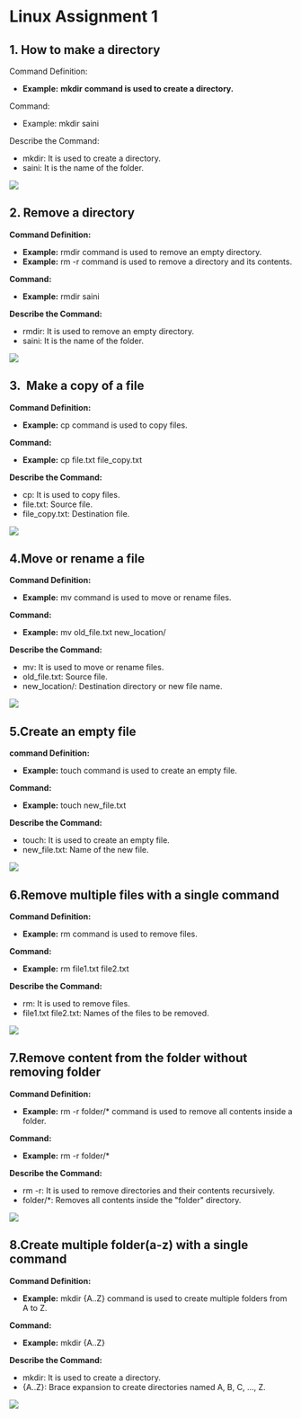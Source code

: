 # **Linux Assignment 1**

  

## 1\. How to make a directory

Command Definition:

*   **Example:** **mkdir** **command is used to create a directory.**

  

Command:

*   Example: mkdir saini

  

Describe the Command:

*   mkdir: It is used to create a directory.
*   saini: It is the name of the folder.

![](https://lh7-us.googleusercontent.com/hDTY-3P_PgQK1BCJVGVd9-EwklD71w8mcR99dmh4250vl9U7eRmlm_moacmq5NfQo-TdRQ25zat4FFCtU918X98menhN8TmIlAssFtEhEUr2YK5NtWfArWul0QHUiXzB2LPpPvRFO-OscIl1Ld2ePus)

  

## 2\. Remove a directory 

  

**Command Definition:**

*   **Example:** rmdir command is used to remove an empty directory.
*   **Example:** rm -r command is used to remove a directory and its contents.

**Command:**

*   **Example:** rmdir saini

  

**Describe the Command:**

*   rmdir: It is used to remove an empty directory.
*   saini: It is the name of the folder.

![](https://lh7-us.googleusercontent.com/q-VIoX4r9eD0QGEY6J10detd3171s9TyIs-dYPLWB0-TeY7kx92x6VM21jiL1KvBukHFUXDmQhlNg4J2G_Pc5nbywgy28FVJs8sMARaQ260jNzaHCkIzdqToPuAWYJXYIwNueWtpH-XSOa6iNXVutyQ)

##   

## 3.  Make a copy of a file

**Command Definition:**

*   **Example:** cp command is used to copy files.

  

**Command:**

*   **Example:** cp file.txt file\_copy.txt

  

**Describe the Command:**

*   cp: It is used to copy files.
*   file.txt: Source file.
*   file\_copy.txt: Destination file.

![](https://lh7-us.googleusercontent.com/Cltbre0PSm13Df_AM03jRqk-cJ8_XFmRyMl2zUJOjgAYU3o4ASDhEW7mRq2YyCbxmE9wHer5BF-n4iHKmjSwaK4P7d8j4Pd7t63U3sdbnCZWzZPdyjN1i_EgeGPlAed_7DhpOG4F04mgCcLXBkesGyQ)

  

## 4.Move or rename a file

**Command Definition:**

*   **Example:** mv command is used to move or rename files.

  

**Command:**

*   **Example:** mv old\_file.txt new\_location/

  

**Describe the Command:**

*   mv: It is used to move or rename files.
*   old\_file.txt: Source file.
*   new\_location/: Destination directory or new file name.

  

![](https://lh7-us.googleusercontent.com/SCQiu4Je4S7e45GMBYGmYvJPLRtKXQmIYRX95VAVVS0LG6i1vj197yDrOs6iWZVJh7PjrKenXBeSdFpANjMXTRfdBJK_DxX7JfPA1lA-loRXqBtWwNRdnNoOjtOJJ7udvGWPvGcohj58owanJ0cjVEM)

  

## 5.Create an empty file

**command Definition:**

*   **Example:** touch command is used to create an empty file.

  

**Command:**

*   **Example:** touch new\_file.txt

  

**Describe the Command:**

*   touch: It is used to create an empty file.
*   new\_file.txt: Name of the new file.

![](https://lh7-us.googleusercontent.com/ACp2kR_0IxXEqEwLpif7gs2VSp-P-r0ZMtTS8MX3dpTA9bauatYpfKwsdHe3c0E7nkeTef-o0l4G7Lh8SJNUTGgSVzsfbjVppna0ZNeIheoA-t8L16LiCubp8sj-ukEHirQ0RZGNQJ9i0iLwDSYMwkM)

  

## 6.Remove multiple files with a single command

**Command Definition:**

*   **Example:** rm command is used to remove files.

  

**Command:**

*   **Example:** rm file1.txt file2.txt

  

**Describe the Command:**

*   rm: It is used to remove files.
*   file1.txt file2.txt: Names of the files to be removed.

![](https://lh7-us.googleusercontent.com/8_eEKDzl7fAHke8-_gpemsT4b3iBbgE1BJu0G5dqNbWZTH9gJ6wR7gbGdNRrsgqpxL1O2pkXuetaRegyGF-_S6P1uK0dOqkl9wGHDHFv8NeMvtEavsB5ltHIhxTzzjUMU3Htjq3PZOSgFqMtfzfPhDc)

  

## 7.Remove content from the folder without removing folder

**Command Definition:**

*   **Example:** rm -r folder/\* command is used to remove all contents inside a folder.

  

**Command:**

*   **Example:** rm -r folder/\*

  

**Describe the Command:**

*   rm -r: It is used to remove directories and their contents recursively.
*   folder/\*: Removes all contents inside the "folder" directory.

![](https://lh7-us.googleusercontent.com/3SlfBm_k0rNP7rb_M6RKfLdQr5ngXSSt07t8_cqYpWJJ6ebxB7yqP1o9CCfcydGOokZ74fEMsWJUaRJJMFND8D4C5VeZC4Hb4RlRLMgbfZjUkWrWx6OGQPicSUt_s9IqL35FyWhYA1fY5rBaB06FaSU)

  

  

## 8.Create multiple folder(a-z) with a single command

**Command Definition:**

*   **Example:** mkdir {A..Z} command is used to create multiple folders from A to Z.

  

**Command:**

*   **Example:** mkdir {A..Z}

  

**Describe the Command:**

*   mkdir: It is used to create a directory.
*   {A..Z}: Brace expansion to create directories named A, B, C, ..., Z.

  

![](https://lh7-us.googleusercontent.com/v-7fl8FM28Q_br-_T6T6X9DOJzFeYLP3HxUGTRe8A4-Hgh5Yzm8gDv5PXeHDLIqr1pbjYsYxVM7fVpdCqNbozRT-ZKN075nz5HFa6Z8JPNpdQuSyEZtZ1-OOvTRujFf3AWp8ayT6EWBlBDeDVat5_5Y)
